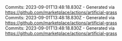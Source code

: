 Commits: 2023-09-01T13:48:18.830Z - Generated via https://github.com/marketplace/actions/artificial-grass
<br>
Commits: 2023-09-01T13:48:18.830Z - Generated via https://github.com/marketplace/actions/artificial-grass
<br>
Commits: 2023-09-01T13:48:18.830Z - Generated via https://github.com/marketplace/actions/artificial-grass
<br>
